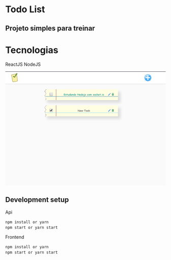 # Todo List

## Projeto simples para treinar

# Tecnologias

ReactJS NodeJS

<img src="img/fundo.jpeg" alt="drawing" width="700"/>

## Development setup

Api
```sh
npm install or yarn
npm start or yarn start
```
Frontend
```sh
npm install or yarn
npm start or yarn start
```
